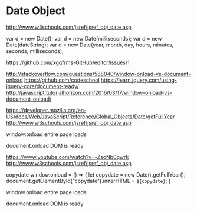 # Date Object  


http://www.w3schools.com/jsref/jsref_obj_date.asp



var d = new Date();
var d = new Date(milliseconds);
var d = new Date(dateString);
var d = new Date(year, month, day, hours, minutes, seconds, milliseconds);



https://github.com/xgqfrms-GitHub/editor/issues/1








http://stackoverflow.com/questions/588040/window-onload-vs-document-onload
https://github.com/codeschool
https://learn.jquery.com/using-jquery-core/document-ready/
http://javascript.tutorialhorizon.com/2016/03/17/window-onload-vs-document-onload/

https://developer.mozilla.org/en-US/docs/Web/JavaScript/Reference/Global_Objects/Date/getFullYear
http://www.w3schools.com/jsref/jsref_obj_date.asp

window.onload
entire page loads

document.onload
DOM is ready

https://www.youtube.com/watch?v=-ZsoNb0qwrk
http://www.w3schools.com/jsref/jsref_obj_date.asp












<span id="copydate">copydate</span>
window.onload = () => {
    let copydate = new Date().getFullYear();
    document.getElementById("copydate").innerHTML = `${copydate}`;
}



window.onload
entire page loads

document.onload
DOM is ready





